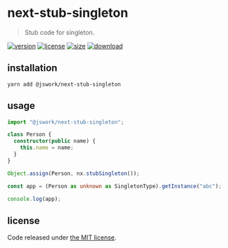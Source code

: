 # next-stub-singleton
> Stub code for singleton.

[![version][version-image]][version-url]
[![license][license-image]][license-url]
[![size][size-image]][size-url]
[![download][download-image]][download-url]

## installation
```shell
yarn add @jswork/next-stub-singleton
```

## usage
```ts
import "@jswork/next-stub-singleton";

class Person {
  constructor(public name) {
    this.name = name;
  }
}

Object.assign(Person, nx.stubSingleton());

const app = (Person as unknown as SingletonType).getInstance("abc");

console.log(app);
```

## license
Code released under [the MIT license](https://github.com/afeiship/next-stub-singleton/blob/master/LICENSE.txt).

[version-image]: https://img.shields.io/npm/v/@jswork/next-stub-singleton
[version-url]: https://npmjs.org/package/@jswork/next-stub-singleton

[license-image]: https://img.shields.io/npm/l/@jswork/next-stub-singleton
[license-url]: https://github.com/afeiship/next-stub-singleton/blob/master/LICENSE.txt

[size-image]: https://img.shields.io/bundlephobia/minzip/@jswork/next-stub-singleton
[size-url]: https://github.com/afeiship/next-stub-singleton/blob/master/dist/next-stub-singleton.min.js

[download-image]: https://img.shields.io/npm/dm/@jswork/next-stub-singleton
[download-url]: https://www.npmjs.com/package/@jswork/next-stub-singleton
